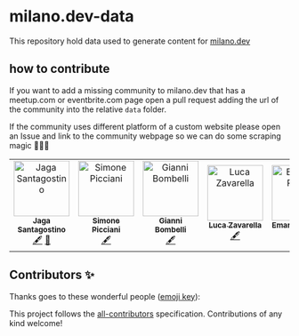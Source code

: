 # milano.dev-data

This repository hold data used to generate content for [milano.dev](https://milano.dev)

## how to contribute

If you want to add a missing community to milano.dev that has a meetup.com or eventbrite.com page open a pull request adding the url of the community into the relative `data` folder.

If the community uses different platform of a custom website please open an Issue and link to the community webpage so we can do some scraping magic 🧙‍♂️👀

<!-- ALL-CONTRIBUTORS-LIST:START - Do not remove or modify this section -->
<!-- prettier-ignore -->
<table>
  <tr>
    <td align="center"><a href="http://jagascript.com"><img src="https://avatars0.githubusercontent.com/u/4562878?v=4" width="100px;" alt="Jaga Santagostino"/><br /><sub><b>Jaga Santagostino</b></sub></a><br /><a href="#content-kandros" title="Content">🖋</a> <a href="https://github.com/kandros/milano.dev-data/commits?author=kandros" title="Documentation">📖</a></td>
    <td align="center"><a href="http://zanzapla.net"><img src="https://avatars2.githubusercontent.com/u/3732011?v=4" width="100px;" alt="Simone Picciani"/><br /><sub><b>Simone Picciani</b></sub></a><br /><a href="#content-zanza00" title="Content">🖋</a></td>
    <td align="center"><a href="http://giannibombelli.it"><img src="https://avatars1.githubusercontent.com/u/3391010?v=4" width="100px;" alt="Gianni Bombelli"/><br /><sub><b>Gianni Bombelli</b></sub></a><br /><a href="#content-bombo82" title="Content">🖋</a></td>
    <td align="center"><a href="http://it.linkedin.com/in/lucazavarella"><img src="https://avatars1.githubusercontent.com/u/6104437?v=4" width="100px;" alt="Luca Zavarella"/><br /><sub><b>Luca Zavarella</b></sub></a><br /><a href="#content-lucazav" title="Content">🖋</a></td>
    <td align="center"><a href="https://www.linkedin.com/in/emanuel-russo"><img src="https://avatars3.githubusercontent.com/u/28240172?v=4" width="100px;" alt="Emanuel Russo"/><br /><sub><b>Emanuel Russo</b></sub></a><br /><a href="#content-emanuelr93" title="Content">🖋</a></td>
    <td align="center"><a href="https://github.com/Loghorn"><img src="https://avatars2.githubusercontent.com/u/2026182?v=4" width="100px;" alt="Alessandro Vergani"/><br /><sub><b>Alessandro Vergani</b></sub></a><br /><a href="#content-Loghorn" title="Content">🖋</a></td>
    <td align="center"><a href="http://about.me/danielemegna"><img src="https://avatars3.githubusercontent.com/u/5415893?v=4" width="100px;" alt="Daniele Megna"/><br /><sub><b>Daniele Megna</b></sub></a><br /><a href="#content-danielemegna" title="Content">🖋</a></td>
  </tr>
</table>

<!-- ALL-CONTRIBUTORS-LIST:END -->

## Contributors ✨

Thanks goes to these wonderful people ([emoji key](https://allcontributors.org/docs/en/emoji-key)):

<!-- ALL-CONTRIBUTORS-LIST:START - Do not remove or modify this section -->
<!-- prettier-ignore-start -->
<!-- markdownlint-disable -->
<!-- markdownlint-enable -->
<!-- prettier-ignore-end -->

<!-- ALL-CONTRIBUTORS-LIST:END -->

This project follows the [all-contributors](https://github.com/all-contributors/all-contributors) specification. Contributions of any kind welcome!
